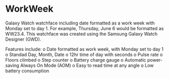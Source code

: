 # WorkWeek
Galaxy Watch watchface including date formatted as a work week with Monday set to day 1. For example, Thursday, June 6 would be formatted as WW23.4.
This watchface was created using the Samsung Galaxy Watch Designer (GWD).

Features include:
o Date formatted as work week, with Monday set to day 1
o Standad Day, Month, Date
o 12hr time of day with seconds
o Pulse rate
o Floors climbed
o Step counter
o Battery charge gauge
o Automatic power-saving Always On Mode (AOM)
o Easy to read time at any angle
o Low battery consumption

